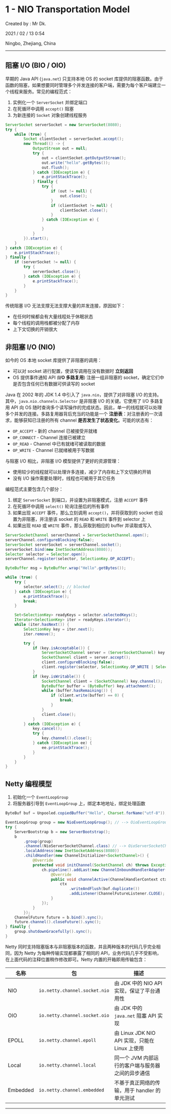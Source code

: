 # 1 - NIO Transportation Model

Created by : Mr Dk.

2021 / 02 / 13 0:54

Ningbo, Zhejiang, China

---

## 阻塞 I/O (BIO / OIO)

早期的 Java API (`java.net`) 只支持本地 OS 的 socket 库提供的阻塞函数。由于函数的阻塞，如果想要同时管理多个并发连接的客户端，需要为每个客户端建立一个线程来服务。常见的编程范式：

1. 实例化一个 `ServerSocket` 并绑定端口
2. 在死循环中调用 `accept()` 阻塞
3. 为新连接的 `Socket` 对象创建线程服务

```java
ServerSocket serverSocket = new ServerSocket(8080);
try {
    while (true) {
        Socket clientSocket = serverSocket.accept();
        new Thread(() -> {
            OutputStream out = null;
            try {
                out = clientSocket.getOutputStream();
                out.write("hello".getBytes());
                out.flush();
            } catch (IOException e) {
                e.printStackTrace();
            } finally {
                try {
                    if (out != null) {
                        out.close();
                    }
                    if (clientSocket != null) {
                        clientSocket.close();
                    }
                } catch (IOException e) {

                }
            }
        }).start();
    }
} catch (IOException e) {
    e.printStackTrace();
} finally {
    if (serverSocket != null) {
        try {
            serverSocket.close();
        } catch (IOException e) {
            e.printStackTrace();
        }
    }
}
```

传统阻塞 I/O 无法支撑无法支撑大量的并发连接，原因如下：

* 在任何时候都会有大量线程处于休眠状态
* 每个线程的调用栈都被分配了内存
* 上下文切换的开销很大

## 非阻塞 I/O (NIO)

如今的 OS 本地 socket 库提供了非阻塞的调用：

* 可以对 socket 进行配置，使读写调用在没有数据时 **立刻返回**
* OS 提供事件通知 API (**I/O 多路复用**) 注册一组非阻塞的 socket，确定它们中是否包含任何已有数据可供读写的 socket

Java 在 2002 年的 JDK 1.4 中引入了 `java.nio`，提供了对非阻塞 I/O 的支持。其中，`java.nio.channels.Selector` 是非阻塞 I/O 的关键。它使用了 I/O 多路复用 API 向 OS 随时查询多个读写操作的完成状态。因此，单一的线程就可以处理多个并发的连接。多路复用器背后充当的功能是一个 **注册表**：对注册表的一次请求，能够获知已注册的所有 channel **是否发生了状态变化**。可能的状态有：

* `OP_ACCEPT` - 新的 channel 已被接受并就绪
* `OP_CONNECT` - Channel 连接已被建立
* `OP_READ` - Channel 中已有就绪可被读取的数据
* `OP_WRITE` - Channel 已就绪被用于写数据

与阻塞 I/O 相比，非阻塞 I/O 模型提供了更好的资源管理：

* 使用较少的线程就可以处理许多连接，减少了内存和上下文切换的开销
* 没有 I/O 操作需要处理时，线程也可被用于其它任务

编程范式主要包含几个部分：

1. 绑定 `ServerSocket` 到端口，并设置为非阻塞模式，注册 `ACCEPT` 事件
2. 在死循环中调用 `select()` 轮询注册后的所有事件
3. 如果出现 `ACCEPT` 事件，那么立刻调用 `accept()`，并将获取到的 socket 也设置为非阻塞，并注册该 socket 的 `READ` 和 `WRITE` 事件到 selector 上
4. 如果出现 `READ` 或 `WRITE` 事件，那么获取到相应的 buffer 并读取或写入

```java
ServerSocketChannel serverChannel = ServerSocketChannel.open();
serverChannel.configureBlocking(false);
ServerSocket serverSocket = serverChannel.socket();
serverSocket.bind(new InetSocketAddress(8080));
Selector selector = Selector.open();
serverChannel.register(selector, SelectionKey.OP_ACCEPT);

ByteBuffer msg = ByteBuffer.wrap("Hello".getBytes());

while (true) {
    try {
        selector.select(); // blocked
    } catch (IOException e) {
        e.printStackTrace();
        break;
    }

    Set<SelectionKey> readyKeys = selector.selectedKeys();
    Iterator<SelectionKey> iter = readyKeys.iterator();
    while (iter.hasNext()) {
        SelectionKey key = iter.next();
        iter.remove();

        try {
            if (key.isAcceptable()) {
                ServerSocketChannel server = (ServerSocketChannel) key.channel();
                SocketChannel client = server.accept();
                client.configureBlocking(false);
                client.register(selector, SelectionKey.OP_WRITE | SelectionKey.OP_READ, msg.duplicate());
            }
            if (key.isWritable()) {
                SocketChannel client = (SocketChannel) key.channel();
                ByteBuffer buffer = (ByteBuffer) key.attachment();
                while (buffer.hasRemaining()) {
                    if (client.write(buffer) == 0) {
                        break;
                    }
                }
                client.close();
            }
        } catch (IOException e) {
            key.cancel();
            try {
                key.channel().close();
            } catch (IOException ee) {
                ee.printStackTrace();
            }
        }
    }
}
```

## Netty 编程模型

1. 初始化一个 `EventLoopGroup`
2. 将服务器引导到 `EventLoopGroup` 上，绑定本地地址，绑定处理函数

```java
ByteBuf buf = Unpooled.copiedBuffer("Hello", Charset.forName("utf-8"));

EventLoopGroup group = new NioEventLoopGroup(); // --> OioEventLoopGroup
try {
    ServerBootstrap b = new ServerBootstrap();
    b
        .group(group)
        .channel(NioServerSocketChannel.class) // --> OioServerSocketChannel.class
        .localAddress(new InetSocketAddress(8080))
        .childHandler(new ChannelInitializer<SocketChannel>() {
            @Override
            protected void initChannel(SocketChannel ch) throws Exception {
                ch.pipeline().addLast(new ChannelInboundHandlerAdapter() {
                    @Override
                    public void channelActive(ChannelHandlerContext ctx) throws Exception {
                        ctx
                            .writeAndFlush(buf.duplicate())
                            .addListener(ChannelFutureListener.CLOSE);
                    }
                });
            }
        });
    ChannelFuture future = b.bind().sync();
    future.channel().closeFuture().sync();
} finally {
    group.shutdownGracefully().sync();
}
```

Netty 同时支持阻塞版本与非阻塞版本的函数，并且两种版本的代码几乎完全相同，因为 Netty 为每种传输实现都暴露了相同的 API，业务代码几乎不受影响，在上面代码的注释位置稍作修改即可。Netty 内置的开箱即用传输包含：

| 名称     | 包                            | 描述                                              |
| -------- | ----------------------------- | ------------------------------------------------- |
| NIO      | `io.netty.channel.socket.nio` | 由 JDK 中的 NIO API 实现，保证了平台通用性        |
| OIO      | `io.netty.channel.socket.oio` | 由 JDK 中的 `java.net` 阻塞 API 实现              |
| EPOLL    | `io.netty.channel.epoll`      | 由 Linux JDK NIO API 实现，只能在 Linux 上使用    |
| Local    | `io.netty.channel.local`      | 同一个 JVM 内部运行的客户端与服务器之间的异步通信 |
| Embedded | `io.netty.channel.embedded`   | 不基于真正网络的传输，用于 handler 的单元测试     |

---


